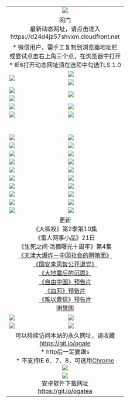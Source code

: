 ﻿<table>
  <tr></tr>
  <tr><td colspan=2 align=center><img src="https://cloud.githubusercontent.com/assets/11880933/13434984/f430fae2-e012-11e5-814f-c2df1e82b247.jpg" /></td></tr>
  <tr><td colspan=2 align=center>网门<br>最新动态网址，请点击进入
<br>https://d24d4jz57shvxm.cloudfront.net
    </td>
  </tr>
  <tr>
    <td colspan=2 align=center>* 微信用户，需手工复制到浏览器地址栏<br>或尝试点击右上角三个点，在浏览器中打开
    <br>* IE6打开动态网址须在选项中勾选TLS 1.0</td>
  </tr>
  <tr>
    <td rowspan=2><a href="https://d24d4jz57shvxm.cloudfront.net/ogUP.aspx?name=11DKC.mp4&list=11DKC" target="_blank"><img src="https://d24d4jz57shvxm.cloudfront.net/Up/11DKC1.jpg" /></a></td> 
    <td><div><a href="https://d24d4jz57shvxm.cloudfront.net/ogUP.aspx?name=LRWS.mp4&list=LRWS" target="_blank"><img src="https://d24d4jz57shvxm.cloudfront.net/Up/LRWS.jpg" /></a></td>
   </tr>
  <tr>
    <td><a href="https://d24d4jz57shvxm.cloudfront.net/ogNiceVedio.aspx" target="_blank"><img src="https://d24d4jz57shvxm.cloudfront.net/Up/11TGKDY.jpg" /></a></td>
  </tr>
  <tr>
    <td><a href="https://d24d4jz57shvxm.cloudfront.net/ogUP.aspx?name=JQR.mp4&count=2" target="_blank"><img src="https://d24d4jz57shvxm.cloudfront.net/Up/JQR.jpg" /></a></td>   
    <td rowspan=2><a href="https://d24d4jz57shvxm.cloudfront.net/ogUP.aspx?name=JP.mp4&count=9" target="_blank"><img src="https://d24d4jz57shvxm.cloudfront.net/Up/JP.jpg" /></td>
  </tr>
  <tr>
    <td><a href="https://d24d4jz57shvxm.cloudfront.net/ogUP.aspx?name=WH.mp4" target="_blank"><img src="https://d24d4jz57shvxm.cloudfront.net/Up/WH.jpg" /></a></td>
  </tr>
  <tr>
    <td><a href="https://d24d4jz57shvxm.cloudfront.net/ogUP.aspx?name=SSZJ.mp4&list=SSZJ" target="_blank"><img src="https://d24d4jz57shvxm.cloudfront.net/Up/SSZJ.jpg" /></a></td>
    <td><a href="https://d24d4jz57shvxm.cloudfront.net/ogUP.aspx?name=1XQK.mp4&count=13" target="_blank"><img src="https://d24d4jz57shvxm.cloudfront.net/Up/1XQK.jpg" /></a</td>
  </tr>
  <tr>
    <td><a href="https://d24d4jz57shvxm.cloudfront.net/ogUP.aspx?name=ZY.mp4&count=2015|16" target="_blank"><img src="https://d24d4jz57shvxm.cloudfront.net/Up/ZY.jpg" /></a</td>
    <td><a href="https://d24d4jz57shvxm.cloudfront.net/ogUP.aspx?name=XTFY.mp4&count=B|2,A|24" target="_blank"><img src="https://d24d4jz57shvxm.cloudfront.net/Up/XTFY.jpg" /></a></td>
  </tr>
  <tr height="40">
  </tr>
  <tr>
    <td><a href="https://d24d4jz57shvxm.cloudfront.net/ogUP.aspx?name=4SQQ.mp4&list=4SQQ" target="_blank"><img src="https://d24d4jz57shvxm.cloudfront.net/Up/4SQQ0.jpg"/></a></td>
    <td><a href="https://d24d4jz57shvxm.cloudfront.net/ogUP.aspx?name=4SHQ.mp4&list=4SHQ" target="_blank"><img src="https://d24d4jz57shvxm.cloudfront.net/Up/4SHQ0.jpg"/></a></td>
  </tr>
  <tr>
    <td><a href="https://d24d4jz57shvxm.cloudfront.net/ogUP.aspx?name=4SZG.mp4&list=4SZG" target="_blank"><img src="https://d24d4jz57shvxm.cloudfront.net/Up/4SZG0.jpg"/></a></td>
    <td><a href="https://d24d4jz57shvxm.cloudfront.net/ogUP.aspx?name=4SDJ.mp4&list=4SDJ" target="_blank"><img src="https://d24d4jz57shvxm.cloudfront.net/Up/4SDJ0.jpg"/></a></td>
  </tr>
  <tr>
    <td><a href="https://d24d4jz57shvxm.cloudfront.net/ogUP.aspx?name=4SGX.mp4&list=4SGX" target="_blank"><img src="https://d24d4jz57shvxm.cloudfront.net/Up/4SGX0.jpg"/></a></td>
    <td><a href="https://d24d4jz57shvxm.cloudfront.net/ogUP.aspx?name=4SHD.mp4&list=4SHD" target="_blank"><img src="https://d24d4jz57shvxm.cloudfront.net/Up/4SHD0.jpg"/></a></td>
  </tr>
  <tr>
    <td><a href="https://d24d4jz57shvxm.cloudfront.net/ogUP.aspx?name=4CTX.mp4&list=4CTX" target="_blank"><img src="https://d24d4jz57shvxm.cloudfront.net/Up/4CTX0.jpg"/></a></td>
    <td><a href="https://d24d4jz57shvxm.cloudfront.net/ogUP.aspx?name=4CWZ.mp4&list=4CWZ" target="_blank"><img src="https://d24d4jz57shvxm.cloudfront.net/Up/4CWZ0.jpg"/></a></td>
  </tr>
  <tr>
    <td><a href="https://d24d4jz57shvxm.cloudfront.net/onUP.aspx?name=https://d25hxnyejux8es.cloudfront.net/" target="_blank"><img src="https://d24d4jz57shvxm.cloudfront.net/Up/0DTW.jpg"/></a></td>
    <td><a href="https://d24d4jz57shvxm.cloudfront.net/onUP.aspx?name=https://d240ns8up8earz.cloudfront.net/acenter/" target="_blank"><img src="https://d24d4jz57shvxm.cloudfront.net/Up/0TDW.jpg" /></a></td>
  </tr>
  <tr>
    <td><a href="https://d24d4jz57shvxm.cloudfront.net/onUP.aspx?name=https://d4508d6vomz2p.cloudfront.net/gb/nsc413.htm" target="_blank"><img src="https://d24d4jz57shvxm.cloudfront.net/Up/0DJY.jpg" /></a></td>
    <td><a href="https://d24d4jz57shvxm.cloudfront.net/onUP.aspx?name=https://d3bxwq7vzudb5l.cloudfront.net/xtr/gb/prog204.html" target="_blank"><img src="https://d24d4jz57shvxm.cloudfront.net/Up/0XTR.jpg" /></a></td>
  </tr>
  <tr>
    <td><a href="https://d24d4jz57shvxm.cloudfront.net/onUP.aspx?name=https://d3aj00iefsmfgc.cloudfront.net/" target="_blank"><img src="https://d24d4jz57shvxm.cloudfront.net/Up/0MHW.jpg" /></a></td>
    <td><a href="https://d24d4jz57shvxm.cloudfront.net/onUP.aspx?name=https://d1sbg9daat0zu5.cloudfront.net/" target="_blank"><img src="https://d24d4jz57shvxm.cloudfront.net/Up/0ZJW.jpg" /></a></td>
  </tr>
  <tr>
    <td><a href="https://d24d4jz57shvxm.cloudfront.net/ogUP.aspx?name=0FG.zip" target="_blank"><img src="https://d24d4jz57shvxm.cloudfront.net/Up/0FG.jpg" /></a></td>
    <td><a href="https://d24d4jz57shvxm.cloudfront.net/ogUP.aspx?name=0FGA.apk" target="_blank"><img src="https://d24d4jz57shvxm.cloudfront.net/Up/0FGA.jpg" /></a></td>
  </tr>
  <tr>
    <td><a href="https://d24d4jz57shvxm.cloudfront.net/ogUP.aspx?name=0U.zip" target="_blank"><img src="https://d24d4jz57shvxm.cloudfront.net/Up/0U.jpg" /></a></td>
    <td><a href="https://d24d4jz57shvxm.cloudfront.net/ogUP.aspx?name=0UA.apk" target="_blank"><img src="https://d24d4jz57shvxm.cloudfront.net/Up/0UA.jpg" /></a></td>
  </tr>
  <tr>
    <td><a href="https://d24d4jz57shvxm.cloudfront.net/ogUP.aspx?name=0iPPOTV.zip" target="_blank"><img src="https://d24d4jz57shvxm.cloudfront.net/Up/0iPPOTV.jpg" /></a></td>
    <td><a href="https://d24d4jz57shvxm.cloudfront.net/ogUP.aspx?name=0iNTD.apk" target="_blank"><img src="https://d24d4jz57shvxm.cloudfront.net/Up/0iNTD.jpg" /></a></td>
  </tr>
  <tr>
    <td colspan=2 align=center>更新<br>
      《大裤衩》第2季第10集<br>
      《雷人网事小品》21日<br>
      《生死之间·活摘曝光十周年》第4集</a><br>
      <a href="https://d24d4jz57shvxm.cloudfront.net/ogUP.aspx?name=4TJDBZ.mp4" target="_blank">《天津大爆炸－中国社会的阴暗面》</a><br>
      <a href="https://d24d4jz57shvxm.cloudfront.net/ogUP.aspx?name=4LFZ.mp4" target="_blank">《国安李凤智公开退党》</a><br>
      <a href="https://d24d4jz57shvxm.cloudfront.net/ogUP.aspx?name=4DDZHDCS.mp4" target="_blank">《大地震后的沉思》</a><br>
      <a href="https://d24d4jz57shvxm.cloudfront.net/ogUP.aspx?name=11ZYZG0.mp4" target="_blank">《自由中国》预告片</a><br>
      <a href="https://d24d4jz57shvxm.cloudfront.net/ogUP.aspx?name=11XR.mp4" target="_blank">《血刃》预告片</a><br>
      <a href="https://d24d4jz57shvxm.cloudfront.net/ogUP.aspx?name=11NYZX.mp4&count=2" target="_blank">《难以置信》预告片</a><br>
      <a href="https://d24d4jz57shvxm.cloudfront.net/onUP.aspx?name=https://www.minghui.org/" target="_blank">明慧网</a></td>
    </td>
  </tr>
  <tr>
    <td><a href="https://d24d4jz57shvxm.cloudfront.net/ogNice.aspx" target="_blank"><img src="https://cloud.githubusercontent.com/assets/11880933/13720378/f84bb392-e841-11e5-8739-815049dd6ff8.jpg" /></a></td>
    <td><a href="https://d24d4jz57shvxm.cloudfront.net/onCO.aspx?ob=600事物&op=增删改&args=WH1~%23类型6新闻%7c%23类型6评论&mode=" target="_blank"><img src="https://cloud.githubusercontent.com/assets/11880933/13720380/04d76a16-e842-11e5-8833-e627daa88802.jpg" /></a></td> 
  </tr>
  <tr>
    <td><a href="https://d24d4jz57shvxm.cloudfront.net/ogDY.aspx" target="_blank"><img src="https://cloud.githubusercontent.com/assets/11880933/13720384/11817090-e842-11e5-9571-7dc2f1af9f42.jpg" /></a></td>
    <td><a href="https://d24d4jz57shvxm.cloudfront.net/ogST.aspx" target="_blank"><img src="https://cloud.githubusercontent.com/assets/11880933/13720385/1467ea3c-e842-11e5-86df-c96c9a556aaf.jpg" /></a></td> 
  </tr>
  <!--tr>
    <td colspan=2 align=center>
      <微信可扫描以下临时二维码<br/>https://bit.ly/1mBQHW8<br/><a href="https://d24d4jz57shvxm.cloudfront.net/Up/0WMGDL3.png" target="_blank"><img src="https://d24d4jz57shvxm.cloudfront.net/Up/0WMGD3.png"/></a>
  </tr-->
  <tr>
    <td colspan=2 align=center>可以持续访问本站的永久网址，请收藏<br/><a href="https://git.io/ogate" target="_blank">https://git.io/ogate</a><br/>* http后一定要跟s<br/>* 不支持IE 6、7、8，可选用<a href="http://www.odisk.org/Upload/0ChromePortable.zip">Chrome</a><br/><a href="https://d24d4jz57shvxm.cloudfront.net/Up/0WMGDL2.png" target="_blank"><img src="https://d24d4jz57shvxm.cloudfront.net/Up/0WMGD2.png"/></a></td>
  </tr>
  <tr>
    <td colspan=2 align=center><a href="https://d24d4jz57shvxm.cloudfront.net/ogUP.aspx?name=0oGate.apk" target="_blank"><img src="https://cloud.githubusercontent.com/assets/11880933/13720399/75e143ee-e842-11e5-9f0a-1421f423c80f.jpg" /></a><br>安卓软件下载网址<br><a href="https://git.io/ogatea">https://git.io/ogatea</a></td>
  </tr>
  <!--tr>
    <td colspan=2 align=center>可能失效的动态网址
    </td>
  </tr-->
</table>
